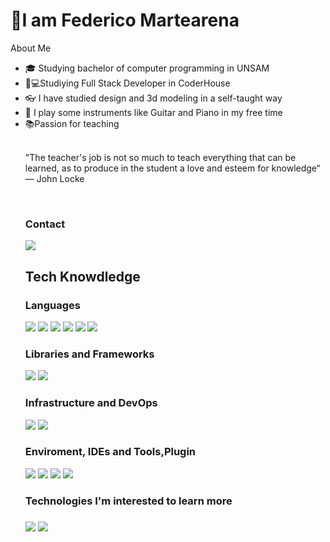 <h1>👋I am Federico Martearena</h1>
</a>About Me</h2>
<ul>
<li>🎓</g-emoji> Studying bachelor of computer programming in UNSAM</li>
<li>🧑💻Studiying Full Stack Developer in CoderHouse</li>
<li>👓</g-emoji> I have studied design and 3d modeling in a self-taught way</li>
<li>🎼</g-emoji> I play some instruments like Guitar and Piano in my free time</li>
<li>📚Passion for teaching</li>
<br>
<p>"The teacher's job is not so much to teach everything that can be learned, as to produce in the student a love and esteem for knowledge“ — John Locke  </p>
<br>
<h3>Contact</h3>
<a href="https://www.linkedin.com/mwlite/in/federico-martearena-009a6a156"><img src="https://img.shields.io/badge/-Linkedin-333333?style=flat&amp;logo=linkedin" style="max-width: 100%;"></a>                                    
<br>
<h2>Tech Knowdledge</h2>
<h3>Languages</h3>
<p>
<a><img src="https://img.shields.io/badge/HTML-333333?style=flat&amp;logo=html5&logoColor=white" style="max-width: 100%;"></a>
<a><img src="https://img.shields.io/badge/CSS-333333?style=flat&amp;logo=css3&logoColor=white" style="max-width: 100%;"></a>
<a><img src="https://img.shields.io/badge/-JavaScript-333333?style=flat&amp;logo=javascript" style="max-width: 100%;"></a>
<a><img src="https://img.shields.io/badge/-Gcode-333333?style=flat&amp;logo=gcode style="max-width: 100%;"></a>
<a><img src="https://img.shields.io/badge/-C++[arduino]-333333?style=flat&amp;logo=c++ style="max-width: 100%;"></a>
<a><img src="https://img.shields.io/badge/Python-333333?style=flat&amp;logo=python&logoColor=white style="max-width: 100%;"></a>
</p>
<h3>Libraries and Frameworks</h3>
<p>
<a><img src="https://img.shields.io/badge/-ReactJs-333333?style=flat&amp;logo=react" style="max-width: 100%;"></a>
<a><img src="https://img.shields.io/badge/Sass-333333?style=flat&amp;logo=sass&logoColor=white" style="max-width: 100%;"></a>
</p>
<h3>Infrastructure and DevOps</h3>
<p>
<a><img src="https://img.shields.io/badge/-Git-333333?style=flat&amp;logo=git" style="max-width: 100%; display:inline;"></a>
<a><img src="https://img.shields.io/badge/-GitHub-333333?style=flat&amp;logo=github" style="max-width: 100%;"></a>
</p>
<h3>Enviroment, IDEs and Tools,Plugin</h3>
<p>
<a><img src="https://img.shields.io/badge/-Visual%20Studio-333333?style=flat&amp;logo=visual-studio-code&amp;logoColor=7e10cc" style="max-width: 100%;"></a>
<a><img src="https://img.shields.io/badge/-Visual%20Studio%20Code-333333?style=flat&amp;logo=visual-studio-code&amp;logoColor=007ACC" style="max-width: 100%;"></a>
<a><img src="https://img.shields.io/badge/-Bootstrap-333333?style=flat&amp;logo=bootstrap&amp;logoColor=007ACC" style="max-width: 100%;"></a>
<a><img src="https://img.shields.io/badge/-SweetAlert2-333333?style=flat&amp" style="max-width: 100%;"></a>
</p>
<h3>Technologies I'm interested to learn more<h3>
 <p>
  <a><img src="https://img.shields.io/badge/-Tailwind-333333?style=flat&amp" style="max-width: 100%;"></a>
  <a><img src="https://img.shields.io/badge/-Three%20js-333333?style=flat&amp" style="max-width: 100%;"></a>
</p>
